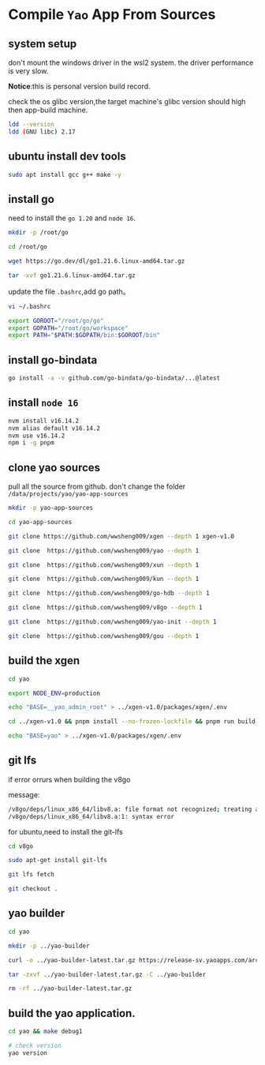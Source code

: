 # Compile `Yao` App From Sources

## system setup

don't mount the windows driver in the wsl2 system. the driver performance is very slow.

**Notice**:this is personal version build record.

check the os glibc version,the target machine's glibc version should high then app-build machine.

```sh
ldd --version
ldd (GNU libc) 2.17
```

## ubuntu install dev tools

```sh
sudo apt install gcc g++ make -y
```

## install go

need to install the `go 1.20` and `node 16`.

```sh
mkdir -p /root/go

cd /root/go

wget https://go.dev/dl/go1.21.6.linux-amd64.tar.gz

tar -xvf go1.21.6.linux-amd64.tar.gz
```

update the file `.bashrc`,add go path。

```sh
vi ~/.bashrc

export GOROOT="/root/go/go"
export GOPATH="/root/go/workspace"
export PATH="$PATH:$GOPATH/bin:$GOROOT/bin"
```

## install go-bindata

```sh
go install -a -v github.com/go-bindata/go-bindata/...@latest
```

## install `node 16`

```sh
nvm install v16.14.2
nvm alias default v16.14.2
nvm use v16.14.2
npm i -g pnpm
```

## clone yao sources

pull all the source from github. don't change the folder `/data/projects/yao/yao-app-sources`

```sh
mkdir -p yao-app-sources

cd yao-app-sources

git clone https://github.com/wwsheng009/xgen --depth 1 xgen-v1.0

git clone  https://github.com/wwsheng009/yao --depth 1

git clone  https://github.com/wwsheng009/xun --depth 1

git clone  https://github.com/wwsheng009/kun --depth 1

git clone  https://github.com/wwsheng009/go-hdb --depth 1

git clone  https://github.com/wwsheng009/v8go --depth 1

git clone  https://github.com/wwsheng009/yao-init --depth 1

git clone  https://github.com/wwsheng009/gou --depth 1

```

## build the xgen

```sh
cd yao

export NODE_ENV=production

echo "BASE=__yao_admin_root" > ../xgen-v1.0/packages/xgen/.env

cd ../xgen-v1.0 && pnpm install --no-frozen-lockfile && pnpm run build

echo "BASE=yao" > ../xgen-v1.0/packages/xgen/.env

```

## git lfs

if error orrurs when building the v8go

message:

```sh
/v8go/deps/linux_x86_64/libv8.a: file format not recognized; treating as linker script
/v8go/deps/linux_x86_64/libv8.a:1: syntax error

```

for ubuntu,need to install the git-lfs

```sh
cd v8go

sudo apt-get install git-lfs

git lfs fetch

git checkout .
```

## yao builder

```sh
cd yao

mkdir -p ../yao-builder

curl -o ../yao-builder-latest.tar.gz https://release-sv.yaoapps.com/archives/yao-builder-latest.tar.gz

tar -zxvf ../yao-builder-latest.tar.gz -C ../yao-builder

rm -rf ../yao-builder-latest.tar.gz

```

## build the yao application.

```sh
cd yao && make debug1

# check version
yao version
```
